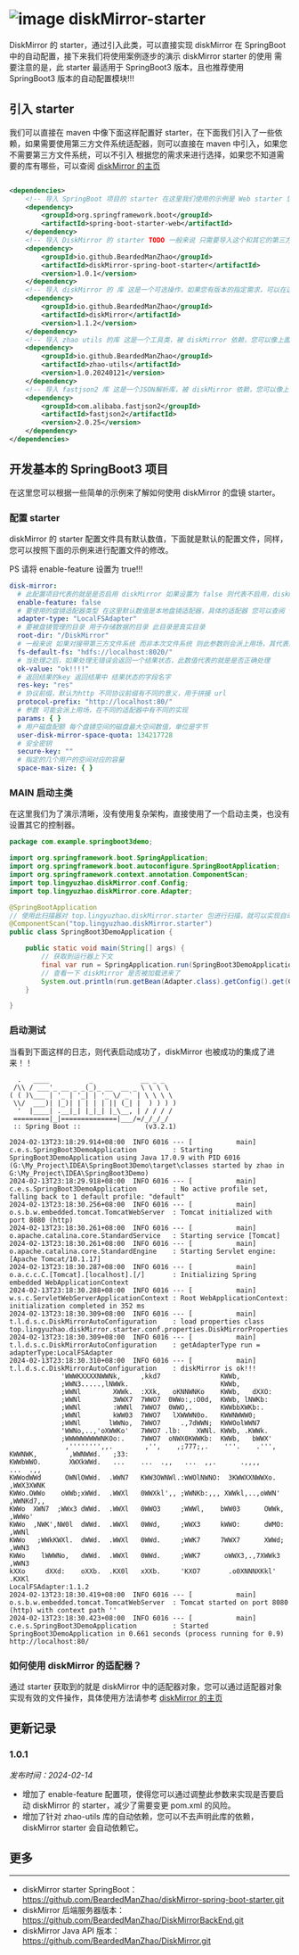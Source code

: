 # ![image](https://github.com/BeardedManZhao/DiskMirror/assets/113756063/b8a15b22-5ca0-4552-aab2-7131c63dc727)  diskMirror-starter

DiskMirror 的 starter，通过引入此类，可以直接实现 diskMirror 在 SpringBoot 中的自动配置，接下来我们将使用案例逐步的演示 diskMirror starter 的使用 需要注意的是，此
starter 最适用于 SpringBoot3 版本，且也推荐使用 SpringBoot3 版本的自动配置模块!!!

## 引入 starter

我们可以直接在 maven 中像下面这样配置好 starter，在下面我们引入了一些依赖，如果需要使用第三方文件系统适配器，则可以直接在 maven 中引入，如果您不需要第三方文件系统，可以不引入
根据您的需求来进行选择，如果您不知道需要的库有哪些，可以查阅 [diskMirror 的主页](https://github.com/BeardedManZhao/DiskMirror.git)

```xml

<dependencies>
    <!-- 导入 SpringBoot 项目的 starter 在这里我们使用的示例是 Web starter 您可以根据您的需要修改 starter 类型 -->
    <dependency>
        <groupId>org.springframework.boot</groupId>
        <artifactId>spring-boot-starter-web</artifactId>
    </dependency>
    <!-- 导入 DiskMirror 的 starter TODO 一般来说 只需要导入这个和其它的第三方文件系统依赖即可 -->
    <dependency>
        <groupId>io.github.BeardedManZhao</groupId>
        <artifactId>diskMirror-spring-boot-starter</artifactId>
        <version>1.0.1</version>
    </dependency>
    <!-- 导入 diskMirror 的 库 这是一个可选操作，如果您有版本的指定需求，可以在这里设置，如果没有可以不设置，diskMirror starter 会自动配置 -->
    <dependency>
        <groupId>io.github.BeardedManZhao</groupId>
        <artifactId>diskMirror</artifactId>
        <version>1.1.2</version>
    </dependency>
    <!-- 导入 zhao utils 的库 这是一个工具类，被 diskMirror 依赖，您可以像上面一样导入 也是一个可选操作（需要注意的是，在 1.0.0 版本中 此库是必须引入的） -->
    <dependency>
        <groupId>io.github.BeardedManZhao</groupId>
        <artifactId>zhao-utils</artifactId>
        <version>1.0.20240121</version>
    </dependency>
    <!-- 导入 fastjson2 库 这是一个JSON解析库，被 diskMirror 依赖，您可以像上面一样导入 也是一个可选操作 -->
    <dependency>
        <groupId>com.alibaba.fastjson2</groupId>
        <artifactId>fastjson2</artifactId>
        <version>2.0.25</version>
    </dependency>
</dependencies>
```

## 开发基本的 SpringBoot3 项目

在这里您可以根据一些简单的示例来了解如何使用 diskMirror 的盘镜 starter。

### 配置 starter

diskMirror 的 starter 配置文件具有默认数值，下面就是默认的配置文件，同样，您可以按照下面的示例来进行配置文件的修改。

PS 请将 enable-feature 设置为 true!!!

```yaml
disk-mirror:
  # 此配置项目代表的就是是否启用 diskMirror 如果设置为 false 则代表不启用，diskMirror 的starter 将不会被加载，需要您手动设置此参数
  enable-feature: false
  # 要使用的盘镜适配器类型 在这里默认数值是本地盘镜适配器，具体的适配器 您可以查阅 top.lingyuzhao.diskMirror.core.DiskMirror 类
  adapter-type: "LocalFSAdapter"
  # 要被盘镜管理的目录 用于存储数据的目录 此目录是真实目录
  root-dir: "/DiskMirror"
  # 一般来说 如果对接带第三方文件系统 而非本次文件系统 则此参数则会派上用场，其代表的就是第三方文件系统的地址
  fs-default-fs: "hdfs://localhost:8020/"
  # 当处理之后，如果处理无错误会返回一个结果状态，此数值代表的就是是否正确处理
  ok-value: "ok!!!!"
  # 返回结果的key 返回结果中 结果状态的字段名字
  res-key: "res"
  # 协议前缀，默认为http 不同协议前缀有不同的意义，用于拼接 url
  protocol-prefix: "http://localhost:80/"
  # 参数 可能会派上用场，在不同的适配器中有不同的实现
  params: { }
  # 用户磁盘配额 每个盘镜空间的磁盘最大空间数值，单位是字节
  user-disk-mirror-space-quota: 134217728
  # 安全密钥
  secure-key: ""
  # 指定的几个用户的空间对应的容量
  space-max-size: { }
```

### MAIN 启动主类

在这里我们为了演示清晰，没有使用复杂架构，直接使用了一个启动主类，也没有设置其它的控制器。

```java
package com.example.springboot3demo;

import org.springframework.boot.SpringApplication;
import org.springframework.boot.autoconfigure.SpringBootApplication;
import org.springframework.context.annotation.ComponentScan;
import top.lingyuzhao.diskMirror.conf.Config;
import top.lingyuzhao.diskMirror.core.Adapter;

@SpringBootApplication
// 使用此扫描器对 top.lingyuzhao.diskMirror.starter 包进行扫描，就可以实现自动配置了
@ComponentScan("top.lingyuzhao.diskMirror.starter")
public class SpringBoot3DemoApplication {

    public static void main(String[] args) {
        // 获取到运行器上下文
        final var run = SpringApplication.run(SpringBoot3DemoApplication.class, args);
        // 查看一下 diskMirror 是否被加载进来了
        System.out.println(run.getBean(Adapter.class).getConfig().get(Config.PROTOCOL_PREFIX));
    }

}
```

### 启动测试

当看到下面这样的日志，则代表启动成功了，diskMirror 也被成功的集成了进来！！

```
  .   ____          _            __ _ _
 /\\ / ___'_ __ _ _(_)_ __  __ _ \ \ \ \
( ( )\___ | '_ | '_| | '_ \/ _` | \ \ \ \
 \\/  ___)| |_)| | | | | || (_| |  ) ) ) )
  '  |____| .__|_| |_|_| |_\__, | / / / /
 =========|_|==============|___/=/_/_/_/
 :: Spring Boot ::                (v3.2.1)

2024-02-13T23:18:29.914+08:00  INFO 6016 --- [           main] c.e.s.SpringBoot3DemoApplication         : Starting SpringBoot3DemoApplication using Java 17.0.9 with PID 6016 (G:\My_Project\IDEA\SpringBoot3Demo\target\classes started by zhao in G:\My_Project\IDEA\SpringBoot3Demo)
2024-02-13T23:18:29.918+08:00  INFO 6016 --- [           main] c.e.s.SpringBoot3DemoApplication         : No active profile set, falling back to 1 default profile: "default"
2024-02-13T23:18:30.256+08:00  INFO 6016 --- [           main] o.s.b.w.embedded.tomcat.TomcatWebServer  : Tomcat initialized with port 8080 (http)
2024-02-13T23:18:30.261+08:00  INFO 6016 --- [           main] o.apache.catalina.core.StandardService   : Starting service [Tomcat]
2024-02-13T23:18:30.261+08:00  INFO 6016 --- [           main] o.apache.catalina.core.StandardEngine    : Starting Servlet engine: [Apache Tomcat/10.1.17]
2024-02-13T23:18:30.287+08:00  INFO 6016 --- [           main] o.a.c.c.C.[Tomcat].[localhost].[/]       : Initializing Spring embedded WebApplicationContext
2024-02-13T23:18:30.288+08:00  INFO 6016 --- [           main] w.s.c.ServletWebServerApplicationContext : Root WebApplicationContext: initialization completed in 352 ms
2024-02-13T23:18:30.309+08:00  INFO 6016 --- [           main] t.l.d.s.c.DiskMirrorAutoConfiguration    : load properties class top.lingyuzhao.diskMirror.starter.conf.properties.DiskMirrorProperties
2024-02-13T23:18:30.309+08:00  INFO 6016 --- [           main] t.l.d.s.c.DiskMirrorAutoConfiguration    : getAdapterType run = adapterType:LocalFSAdapter
2024-02-13T23:18:30.310+08:00  INFO 6016 --- [           main] t.l.d.s.c.DiskMirrorAutoConfiguration    : diskMirror is ok!!!
             'WWWKXXXXNWWNk,     ,kkd7               KWWb,                     
             ;WWN3.....,lNWWk.                       KWWb,                     
             ;WWNl        XWWk.  :XXk,   oKNNWNKo    KWWb,   dXXO:             
             ;WWNl        3WWX7  7WWO7  0WWo:,:O0d,  KWWb, lNWKb:              
             ;WWNl        :WWNl  7WWO7  0WWO,.       KWWbbXWKb:.               
             ;WWNl        kWW03  7WWO7   lXWWWN0o.   KWWNWWW0;                 
             ;WWNl       lWWNo,  7WWO7     .,7dWWN;  KWWOolWWN7                
             'WWNo,..,'oXWWKo'   7WWO7 .lb:    XWNl. KWWb, .KWWk.              
             ;WWWWWWWWWNKOo:.    7WWO7  oNWX0KWWKb:  KWWb,   bWWX'             
              ,'''''''',,.        ,'',    ,;777;,.    '''.    .''',            
KWWNWK,        ,WWNWWd.   ;33:                                                 
KWWbWWO.       XWXkWWd.   ...    ...  .,,   ...  ,,.      .,,,,        ...  .,,
KWWodWWd      OWNlOWWd.  .WWN7   KWW3OWNWl.:WWOlNWNO:  3KWWXXNWWXo.   ,WWX3XWNK
KWWo.OWWo    oWWb;xWWd.  .WWXl   0WWXkl',, ;WWNKb:,,, XWWkl,..,oWWN'  ,WWNKd7,,
KWWo  XWN7  ;WWx3 dWWd.  .WWXl   0WWO3     ;WWWl,    bWW03      OWWk, ,WWWo'   
KWWo  ,NWK',NW0l  dWWd.  .WWXl   0WWd,     ;WWX3     kWWO:      dWMO: ,WWNl    
KWWo   ;WWkKWXl.  dWWd.  .WWXl   0WWd.     ;WWK7     7WWX7      XWWd; ,WWN3    
KWWo    lWWWNo,   dWWd.  .WWXl   0WWd.     ;WWK7      oWWX3,.,7XWWk3  ,WWN3    
kXXo     dXXd:    oXXb.  .KX0l   xXXb.     'KXO7       .o0XNNNXKkl'   .KXKl    
LocalFSAdapter:1.1.2
2024-02-13T23:18:30.419+08:00  INFO 6016 --- [           main] o.s.b.w.embedded.tomcat.TomcatWebServer  : Tomcat started on port 8080 (http) with context path ''
2024-02-13T23:18:30.423+08:00  INFO 6016 --- [           main] c.e.s.SpringBoot3DemoApplication         : Started SpringBoot3DemoApplication in 0.661 seconds (process running for 0.9)
http://localhost:80/

```

### 如何使用 diskMirror 的适配器？

通过 starter 获取到的就是 diskMirror 中的适配器对象，您可以通过适配器对象实现有效的文件操作，具体使用方法请参考 [diskMirror 的主页](https://github.com/BeardedManZhao/DiskMirror.git)

## 更新记录

### 1.0.1

*发布时间：2024-02-14*

- 增加了 enable-feature 配置项，使得您可以通过调整此参数来实现是否要启动 diskMirror 的 starter，减少了需要变更 pom.xml 的风险。
- 增加了针对 zhao-utils 库的自动依赖，您可以不去声明此库的依赖，diskMirror starter 会自动依赖它。

## 更多

----

- diskMirror starter SpringBoot：https://github.com/BeardedManZhao/diskMirror-spring-boot-starter.git
- diskMirror 后端服务器版本：https://github.com/BeardedManZhao/DiskMirrorBackEnd.git
- diskMirror Java API 版本：https://github.com/BeardedManZhao/DiskMirror.git